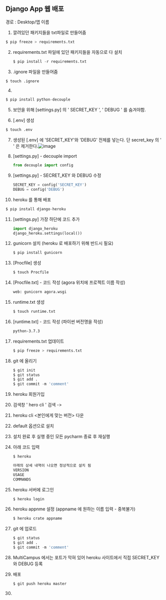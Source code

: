 ## Django App  웹 배포

경로 : Desktop/앱 이름

1.  깔려있던 패키지들을 txt파일로 만들어줌

   ``` python shell
   $ pip freeze > requirements.txt   
   ```

2. requirements.txt 파일에 있던 패키지들을 자동으로 다 설치

   ``` python shell
   $ pip install -r requirements.txt
   ```

3.  .ignore 파일을 만들어줌 

   ``` python shell
   $ touch .ignore 
   ```

4.  

   ``` python shell
   $ pip install python-decouple
   ```

5. 보안을 위해 [settings.py] 의  ' SECRET_KEY ', ' DEBUG ' 를 숨겨야함.

   

6.  [.env] 생성

   ``` python
   $ touch .env
   ```

7.  생성된 [.env] 에 'SECRET_KEY'와 'DEBUG' 전체를 넣는다.  단 secret_key 의 ' ' 은 제거한다.![image](https://user-images.githubusercontent.com/48499094/60575732-092c8780-9db7-11e9-9235-478802157ce9.png)

8. [settings.py] - decouple import

   ``` python 
   from decouple import config
   ```

9. [settings.py] - SECRET_KEY 와 DEBUG 수정

   ``` python
   SECRET_KEY = config('SECRET_KEY')
   DEBUG = config('DEBUG')
   ```

10. heroku 를 통해 배포

   ``` python shell
   $ pip install django-heroku
   ```

11. [settings.py] 가장 하단에 코드 추가

    ``` python
    import django_heroku
    django_heroku.settings(local())
    ```

12. gunicorn 설치 (heroku 로 배포하기 위해 반드시 필요)

    ``` python shell
    $ pip install gunicorn
    ```

13. [Procfile] 생성

    ``` python shell
    $ touch Procfile 
    ```

14. [Procfile.txt] - 코드 작성     (agora 위치에 프로젝트 이름 작성)

    ``` txt
    web: gunicorn agora.wsgi
    ```

15. runtime.txt 생성

    ``` python shell
    $ touch runtime.txt
    ```

16. [runtime.txt] - 코드 작성   (파이썬 버전명을 작성)

    ``` txt
    python-3.7.3
    ```

17. requirements.txt 업데이트

    ``` python shell
    $ pip freeze > requirements.txt
    ```

18. git 에 올리기

    ``` python shell
    $ git init
    $ git status
    $ git add .
    $ git commit -m 'comment'
    ```

19. heroku 회원가입

20. 검색창 ' hero cli ' 검색  -> 

21. heroku cli <본인에게 맞는 버전> 다운

22. default 옵션으로 설치

23. 설치 완료 후 실행 중인 모든 pycharm 종료 후 재실행

24. 아래 코드 입력

    ``` python shell
    $ heroku
    
    아래의 상세 내역이 나오면 정상적으로 설치 됨
    VERSION
    USAGE
    COMMANDS
    ```

25. heroku 서버에 로그인

    ``` python shell
    $ heroku login
    ```

26. heroku appnme 설정  (appname 에 원하는 이름 입력 - 중복불가)

    ``` python shell
    $ heroku crate appname
    ```

27. git 에 업로드

    ``` python shell
    $ git status
    $ git add .
    $ git commit -m 'comment'
    ```

28. MultiCampus 에서는 포트가 막혀 있어 heroku 사이트에서 직접 SECRET_KEY와 DEBUG 등록

29. 배포

    ``` python shell
    $ git push heroku master
    ```

30. 
